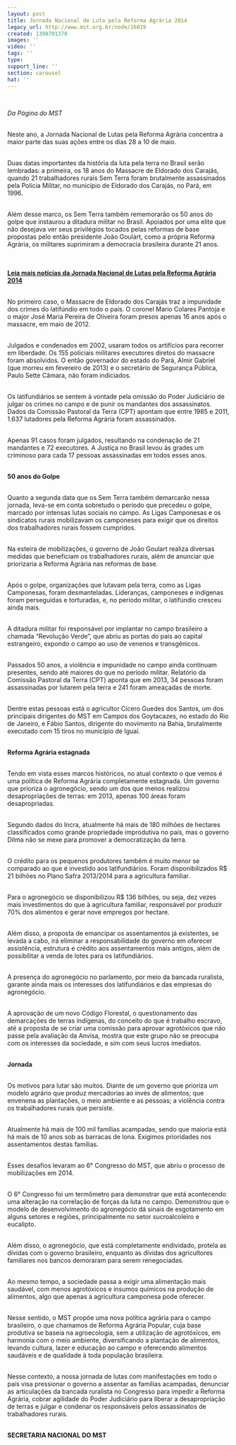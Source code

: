 ```yaml
---
layout: post
title: Jornada Nacional de Luta pela Reforma Agrária 2014
legacy_url: http://www.mst.org.br/node/16019
created: 1398701378
images: ''
video: ''
tags: ''
type: 
support_line: ''
section: carousel
hat: ''
---
```

<p>&nbsp;</p><p><em>Da Página do MST</em><br>&nbsp;</p><p>Neste ano, a Jornada Nacional de Lutas pela Reforma Agrária concentra a maior parte das suas ações entre os dias 28 a 10 de maio.&nbsp;<br>&nbsp;</p><p>Duas datas importantes da história da luta pela terra no Brasil serão lembradas: a primeira, os 18 anos do Massacre de Eldorado dos Carajás, quando 21 trabalhadores rurais Sem Terra foram brutalmente assassinados pela Polícia Militar, no município de Eldorado dos Carajás, no Pará, em 1996.&nbsp;</p><p><br>Além desse marco, os Sem Terra também rememorarão os 50 anos do golpe que instaurou a ditadura militar no Brasil. Apoiados por uma elite que não desejava ver seus privilégios tocados pelas reformas de base propostas pelo então presidente João Goulart, como a própria Reforma Agrária, os militares suprimiram a democracia brasileira durante 21 anos.&nbsp;</p><p><br><br><a href="http://www.mst.org.br/taxonomy/term/1232"><strong>Leia mais notícias da Jornada Nacional de Lutas pela Reforma Agrária 2014</strong></a></p><p><br>No primeiro caso, o Massacre de Eldorado dos Carajás traz a impunidade dos crimes do latifúndio em todo o país. O coronel Mario Colares Pantoja e o major José Maria Pereira de Oliveira foram presos apenas 16 anos após o massacre, em maio de 2012.&nbsp;</p><p><br>Julgados e condenados em 2002, usaram todos os artifícios para recorrer em liberdade. Os 155 policiais militares executores diretos do massacre foram absolvidos. O então governador do estado do Pará, Almir Gabriel (que morreu em fevereiro de 2013) e o secretário de Segurança Pública, Paulo Sette Câmara, não foram indiciados.</p><p><br>Os latifundiários se sentem à vontade pela omissão do Poder Judiciário de julgar os crimes no campo e de punir os mandantes dos assassinatos. Dados da Comissão Pastoral da Terra (CPT) apontam que entre 1985 e 2011, 1.637 lutadores pela Reforma Agrária foram assassinados.</p><p><br>Apenas 91 casos foram julgados, resultando na condenação de 21 mandantes e 72 executores. A Justiça no Brasil levou às grades um criminoso para cada 17 pessoas assassinadas em todos esses anos.</p><p><br><strong>50 anos do Golpe</strong></p><p><br>Quanto a segunda data que os Sem Terra também demarcarão nessa jornada, leva-se em conta sobretudo o período que precedeu o golpe, marcado por intensas lutas sociais no campo. As Ligas Camponesas e os sindicatos rurais mobilizavam os camponeses para exigir que os direitos dos trabalhadores rurais fossem cumpridos.&nbsp;</p><p><br>Na esteira de mobilizações, o governo de João Goulart realiza diversas medidas que beneficiam os trabalhadores rurais, além de anunciar que priorizaria a Reforma Agrária nas reformas de base.</p><p><br>Após o golpe, organizações que lutavam pela terra, como as Ligas Camponesas, foram desmanteladas. Lideranças, camponeses e indígenas foram perseguidas e torturadas, e, no período militar, o latifúndio cresceu ainda mais.&nbsp;</p><p><br>A ditadura militar foi responsável por implantar no campo brasileiro a chamada “Revolução Verde”, que abriu as portas do país ao capital estrangeiro, expondo o campo ao uso de venenos e transgênicos.&nbsp;</p><p><br>Passados 50 anos, a violência e impunidade no campo ainda continuam presentes, sendo até maiores do que no período militar. Relatório da Comissão Pastoral da Terra (CPT) aponta que em 2013, 34 pessoas foram assassinadas por lutarem pela terra e 241 foram ameaçadas de morte.&nbsp;</p><p><br>Dentre estas pessoas está o agricultor Cícero Guedes dos Santos, um dos principais dirigentes do MST em Campos dos Goytacazes, no estado do Rio de Janeiro, e Fábio Santos, dirigente do movimento na Bahia, brutalmente executado com 15 tiros no município de Iguaí.</p><p><br><strong>Reforma Agrária estagnada</strong></p><p><br>Tendo em vista esses marcos históricos, no atual contexto o que vemos é uma política de Reforma Agrária completamente estagnada. Um governo que prioriza o agronegócio, sendo um dos que menos realizou desapropriações de terras: em 2013, apenas 100 áreas foram desapropriadas.</p><p><br>Segundo dados do Incra, atualmente há mais de 180 milhões de hectares classificados como grande propriedade improdutiva no país, mas o governo Dilma não se mexe para promover a democratização da terra.&nbsp;</p><p><br>O crédito para os pequenos produtores também é muito menor se comparado ao que é investido aos latifundiários. Foram disponibilizados R$ 21 bilhões no Plano Safra 2013/2014 para a agricultura familiar.&nbsp;</p><p><br>Para o agronegócio se disponibilizou R$ 136 bilhões, ou seja, dez vezes mais investimentos do que à agricultura familiar, responsável por produzir 70% dos alimentos e gerar nove empregos por hectare.</p><p><br>Além disso, a proposta de emancipar os assentamentos já existentes, se levada a cabo, irá eliminar a responsabilidade do governo em oferecer assistência, estrutura e crédito aos assentamentos mais antigos, além de possibilitar a venda de lotes para os latifundiários.&nbsp;</p><p><br>A presença do agronegócio no parlamento, por meio da bancada ruralista, garante ainda mais os interesses dos latifundiários e das empresas do agronegócio.&nbsp;</p><p><br>A aprovação de um novo Código Florestal, o questionamento das demarcações de terras indígenas, do conceito do que é trabalho escravo, até a proposta de se criar uma comissão para aprovar agrotóxicos que não passe pela avaliação da Anvisa, mostra que este grupo não se preocupa com os interesses da sociedade, e sim com seus lucros imediatos.</p><p><br><strong>Jornada</strong></p><p><br>Os motivos para lutar são muitos. Diante de um governo que prioriza um modelo agrário que produz mercadorias ao invés de alimentos; que envenena as plantações, o meio ambiente e as pessoas; a violência contra os trabalhadores rurais que persiste.&nbsp;</p><p><br>Atualmente há mais de 100 mil famílias acampadas, sendo que maioria está há mais de 10 anos sob as barracas de lona. Exigimos prioridades nos assentamentos destas famílias.</p><p><br>Esses desafios levaram ao 6° Congresso do MST, que abriu o processo de mobilizações em 2014.</p><p><br>O 6° Congresso foi um termômetro para demonstrar que está acontecendo uma alteração na correlação de forças da luta no campo. Demonstrou que o modelo de desenvolvimento do agronegócio dá sinais de esgotamento em alguns setores e regiões, principalmente no setor sucroalcoleiro e eucalipto.</p><p><br>Além disso, o agronegócio, que está completamente endividado, protela as dívidas com o governo brasileiro, enquanto as dívidas dos agricultores familiares nos bancos demoraram para serem renegociadas.</p><p><br>Ao mesmo tempo, a sociedade passa a exigir uma alimentação mais saudável, com menos agrotóxicos e insumos químicos na produção de alimentos, algo que apenas a agricultura camponesa pode oferecer.</p><p><br>Nesse sentido, o MST propõe uma nova política agrária para o campo brasileiro, o que chamamos de Reforma Agrária Popular, cuja base produtiva se baseia na agroecologia, sem a utilização de agrotóxicos, em harmonia com o meio ambiente, diversificando a plantação de alimentos, levando cultura, lazer e educação ao campo e oferecendo alimentos saudáveis e de qualidade à toda população brasileira. &nbsp;</p><p><br>Nesse contexto, a nossa jornada de lutas com manifestações em todo o país visa pressionar o governo a assentar as famílias acampadas, denunciar as articulações da bancada ruralista no Congresso para impedir a Reforma Agrária, cobrar agilidade do Poder Judiciário para liberar a desapropriação de terras e julgar e condenar os responsáveis pelos assassinatos de trabalhadores rurais.&nbsp;</p><p><strong><br>SECRETARIA NACIONAL DO MST</strong></p><div><strong><br></strong></div>
